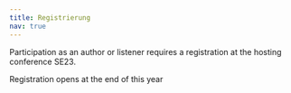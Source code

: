 ```yaml
---
title: Registrierung
nav: true
---
```


Participation as an author or listener requires a registration at the hosting conference SE23.

Registration opens at the end of this year
